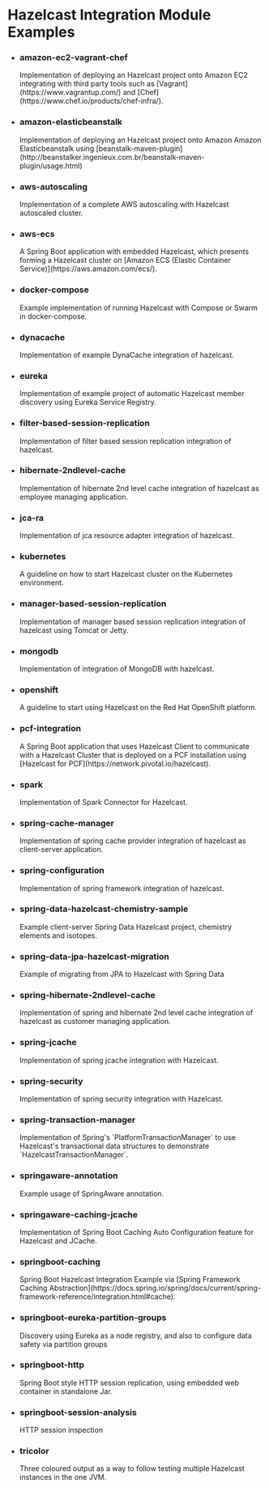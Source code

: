 <h1>Hazelcast Integration Module Examples</h1>


- <h3>amazon-ec2-vagrant-chef</h3>
	Implementation of deploying an Hazelcast project onto Amazon EC2 integrating with third party tools such as [Vagrant](https://www.vagrantup.com/) and [Chef](https://www.chef.io/products/chef-infra/).
- <h3>amazon-elasticbeanstalk</h3>
	Implementation of deploying an Hazelcast project onto Amazon Amazon Elasticbeanstalk using [beanstalk-maven-plugin](http://beanstalker.ingenieux.com.br/beanstalk-maven-plugin/usage.html)
- <h3>aws-autoscaling</h3>
	Implementation of a complete AWS autoscaling with Hazelcast autoscaled cluster.
- <h3>aws-ecs</h3>
	A Spring Boot application with embedded Hazelcast, which presents forming a Hazelcast cluster on [Amazon ECS (Elastic Container Service)](https://aws.amazon.com/ecs/).
- <h3>docker-compose</h3>
	Example implementation of running Hazelcast with Compose or Swarm in docker-compose.
- <h3>dynacache</h3>
	Implementation of example DynaCache integration of hazelcast.
- <h3>eureka</h3>
	Implementation of example project of automatic Hazelcast member discovery using Eureka Service Registry.
- <h3>filter-based-session-replication</h3>
	Implementation of filter based session replication integration of hazelcast.
- <h3>hibernate-2ndlevel-cache</h3>
	Implementation of hibernate 2nd level cache integration of hazelcast as employee managing application.
- <h3>jca-ra</h3>
	Implementation of jca resource adapter integration of hazelcast.
- <h3>kubernetes</h3>
	A guideline on how to start Hazelcast cluster on the Kubernetes environment.
- <h3>manager-based-session-replication</h3>
	Implementation of manager based session replication integration of hazelcast using Tomcat or Jetty.
- <h3>mongodb</h3>
	Implementation of integration of MongoDB with hazelcast.
- <h3>openshift</h3>
  	A guideline to start using Hazelcast on the Red Hat OpenShift platform.
- <h3>pcf-integration</h3>
 	A Spring Boot application that uses Hazelcast Client to communicate with a Hazelcast Cluster that is deployed on a PCF installation using [Hazelcast for PCF](https://network.pivotal.io/hazelcast).
- <h3>spark</h3>
	Implementation of Spark Connector for Hazelcast.
- <h3>spring-cache-manager</h3>
	Implementation of spring cache provider integration of hazelcast as client-server application.
- <h3>spring-configuration</h3>
	Implementation of spring framework integration of hazelcast.
- <h3>spring-data-hazelcast-chemistry-sample</h3>
	Example client-server Spring Data Hazelcast project, chemistry elements and isotopes.
- <h3>spring-data-jpa-hazelcast-migration</h3>
	Example of migrating from JPA to Hazelcast with Spring Data
- <h3>spring-hibernate-2ndlevel-cache</h3>
	Implementation of spring and hibernate 2nd level cache integration of hazelcast as customer managing application.
- <h3>spring-jcache</h3>
	Implementation of spring jcache integration with Hazelcast.
- <h3>spring-security</h3>
	Implementation of spring security integration with Hazelcast.
- <h3>spring-transaction-manager</h3>
	Implementation of Spring's `PlatformTransactionManager` to use Hazelcast's transactional data structures to demonstrate `HazelcastTransactionManager`.
- <h3>springaware-annotation</h3>
	Example usage of SpringAware annotation.
- <h3>springaware-caching-jcache</h3>
	Implementation of Spring Boot Caching Auto Configuration feature for Hazelcast and JCache.
- <h3>springboot-caching</h3>
	Spring Boot Hazelcast Integration Example via [Spring Framework Caching Abstraction](https://docs.spring.io/spring/docs/current/spring-framework-reference/integration.html#cache).
- <h3>springboot-eureka-partition-groups</h3>
	Discovery using Eureka as a node registry, and also to configure data safety via partition groups
- <h3>springboot-http</h3>
	Spring Boot style HTTP session replication, using embedded web container in standalone Jar.
- <h3>springboot-session-analysis</h3>
	HTTP session inspection
- <h3>tricolor</h3>
	Three coloured output as a way to follow testing multiple Hazelcast instances in the one JVM.
    
